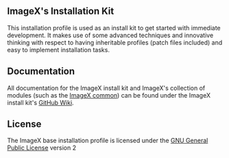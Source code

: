## ImageX's Installation Kit

This installation profile is used as an install kit to get started with immediate development. It makes use of some advanced techniques and innovative thinking with respect to having inheritable profiles (patch files included) and easy to implement installation tasks.

## Documentation

All documentation for the ImageX install kit and ImageX's collection of modules (such as the [ImageX common](https://github.com/imagex/imagex)) can be found under the ImageX install kit's [GitHub Wiki](https://github.com/imagex/imagex_installkit/wiki).

## License

The ImageX base installation profile is licensed under the [GNU General Public License](http://www.gnu.org/licenses/gpl-2.0.html) version 2
